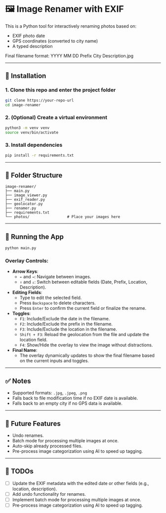 # 🖼️ Image Renamer with EXIF

This is a Python tool for interactively renaming photos based on:
- EXIF photo date
- GPS coordinates (converted to city name)
- A typed description

Final filename format:
YYYY MM DD Prefix City Description.jpg

---

## 🔧 Installation

### 1. Clone this repo and enter the project folder

```bash
git clone https://your-repo-url
cd image-renamer
```

### 2. (Optional) Create a virtual environment

```bash
python3 -m venv venv
source venv/bin/activate
```

### 3. Install dependencies

```bash
pip install -r requirements.txt
```

---

## 📁 Folder Structure

```
image-renamer/
├── main.py
├── image_viewer.py
├── exif_reader.py
├── geolocator.py
├── renamer.py
├── requirements.txt
└── photos/                 # Place your images here
```

---

## 🚀 Running the App

```bash
python main.py
```

### Overlay Controls:
- **Arrow Keys**:
  - `←` and `→`: Navigate between images.
  - `↑` and `↓`: Switch between editable fields (Date, Prefix, Location, Description).
- **Editing Fields**:
  - Type to edit the selected field.
  - Press `Backspace` to delete characters.
  - Press `Enter` to confirm the current field or finalize the rename.
- **Toggles**:
  - `F1`: Include/Exclude the date in the filename.
  - `F2`: Include/Exclude the prefix in the filename.
  - `F3`: Include/Exclude the location in the filename.
  - `Shift + F3`: Reload the geolocation from the file and update the location field.
  - `F4`: Show/Hide the overlay to view the image without distractions.
- **Final Name**:
  - The overlay dynamically updates to show the final filename based on the current inputs and toggles.

---

## ✅ Notes

- Supported formats: `.jpg`, `.jpeg`, `.png`
- Falls back to file modification time if no EXIF date is available.
- Falls back to an empty city if no GPS data is available.

---

## 📌 Future Features

- Undo renames.
- Batch mode for processing multiple images at once.
- Auto-skip already processed files.
- Pre-process image categorization using AI to speed up tagging.

---

## 📌 TODOs

- [ ] Update the EXIF metadata with the edited date or other fields (e.g., location, description).
- [ ] Add undo functionality for renames.
- [ ] Implement batch mode for processing multiple images at once.
- [ ] Pre-process image categorization using AI to speed up tagging.
